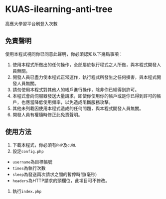 # KUAS-ilearning-anti-tree
高應大學習平台刷登入次數

## 免責聲明
使用本程式視同你已同意此聲明，你必須認知以下幾點事項：
 1. 使用本程式所做出的任何操作，全部屬於執行程式之人所做，與本程式開發人員無關。
 2. 開發人員已盡力使本程式正常運作，執行程式所發生之任何損害，與本程式開發人員無關。
 3. 請勿使用本程式對其他人的帳戶進行操作，除非你已經得到許可。
 4. 本程式會向伺服器發送大量請求，即使你使用你的帳戶或是你已得到許可的帳戶，也應當降低使用頻率，以免造成阻斷服務攻擊。
 5. 其他未列載因使用本程式造成的任何問題，與本程式開發人員無關。
 6. 開發人員有權隨時修正此免責聲明。

## 使用方法
1. 下載本程式，你必須有```PHP```及```cURL```
2. 設定```config.php```
 * ```username```為目標帳號
 * ```times```為執行次數
 * ```sleep```為發送兩次請求之間的暫停時間(毫秒)
 * ```headers```為HTTP請求的頭欄位，此項目可不修改。
1. 執行```index.php```
